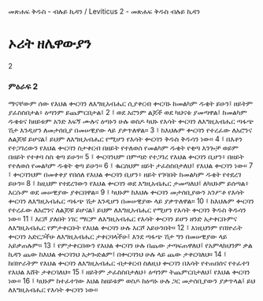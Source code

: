 ﻿
መጽሐፍ ቅዱስ - ብሉይ ኪዳን / Leviticus 2 - መጽሐፍ ቅዱስ ብሉይ ኪዳን
# ኦሪት ዘሌዋውያን
2
### ምዕራፍ 2
ማናቸውም ሰው የእህል ቍርባን ለእግዚአብሔር ሲያቀርብ ቍርባኑ ከመልካም ዱቄት ይሁን፤ ዘይትም ያፈስስበታል፥ ዕጣንም ይጨምርበታል፤
2 ፤ ወደ አሮንም ልጆች ወደ ካህናቱ ያመጣዋል፤ ከመልካም ዱቄቱና ከዘይቱም አንድ እፍኝ ሙሉና ዕጣኑን ሁሉ ወስዶ ካህኑ የእሳት ቍርባን ለእግዚአብሔር ጣፋጭ ሽታ እንዲሆን ለመታሰቢያ በመሠዊያው ላይ ያቃጥለዋል።
3 ፤ ከእህሉም ቍርባን የተረፈው ለአሮንና ለልጆቹ ይሆናል፤ ይህም ለእግዚአብሔር የሚሆን የእሳት ቍርባን ቅዱስ ቅዱሳን ነው።
4 ፤ በእቶን የተጋገረውን የእህል ቍርባን ስታቀርብ በዘይት የተለወሰ የመልካም ዱቄት የቂጣ እንጐቻ ወይም በዘይት የተቀባ ስስ ቂጣ ይሁን።
5 ፤ ቍርባንህም በምጣድ የተጋገረ የእህል ቍርባን ቢሆን፥ በዘይት የተለወሰ የመልካም ዱቄት ቂጣ ይሁን።
6 ፤ ቈርሰህም ዘይት ታፈስስበታለህ፤ የእህል ቍርባን ነው።
7 ፤ ቍርባንህም በመቀቀያ የበሰለ የእህል ቍርባን ቢሆን፥ ዘይት የገባበት ከመልካም ዱቄት የተደረገ ይሁን።
8 ፤ ከዚህም የተደረገውን የእህል ቍርባን ወደ እግዚአብሔር ታመጣለህ፤ ለካህኑም ይሰጣል፥ እርሱም ወደ መሠዊያው ያቀርበዋል።
9 ፤ ካህኑም ከእህሉ ቍርባን መታሰቢያውን አንሥቶ የእሳት ቍርባን ለእግዚአብሔር ጣፋጭ ሽታ እንዲሆን በመሠዊያው ላይ ያቃጥለዋል።
10 ፤ ከእህሉም ቍርባን የተረፈው ለአሮንና ለልጆቹ ይሆናል፤ ይህም ለእግዚአብሔር የሚሆን የእሳት ቍርባን ቅዱስ ቅዱሳን ነው።
11 ፤ እርሾ ያለበት ነገር ማርም ለእግዚአብሔር የእሳት ቍርባን ይሆን ዘንድ አታቀርቡምና ለእግዚአብሔር የምታቀርቡት የእህል ቍርባን ሁሉ እርሾ አይሁንበት።
12 ፤ እነዚህንም የበኵራት ቍርባን አድርጋችሁ ለእግዚአብሔር ታቀርባላችሁ፤ እንደ ጣፋጭ ሽታ ግን በመሠዊያው ላይ አይቃጠሉም።
13 ፤ የምታቀርበውን የእህል ቍርባን ሁሉ በጨው ታጣፍጠዋለህ፤ የአምላክህንም ቃል ኪዳን ጨው ከእህል ቍርባንህ አታጐድልም፤ በቍርባንህ ሁሉ ላይ ጨው ታቀርባለህ።
14 ፤ ከበኵራትም የእህል ቍርባን ለእግዚአብሔር ብታቀርብ ስለዚህ ቍርባን በእሳት የተጠበሰና የተፈተገ የእህል እሸት ታቀርባለህ።
15 ፤ ዘይትም ታፈስስበታለህ፥ ዕጣንም ትጨምርበታለህ፤ የእህል ቍርባን ነው።
16 ፤ ካህኑም ከተፈተገው እህል ከዘይቱም ወስዶ ከዕጣኑ ሁሉ ጋር መታሰቢያውን ያቃጥላል፤ ይህ ለእግዚአብሔር የእሳት ቍርባን ነው። 
